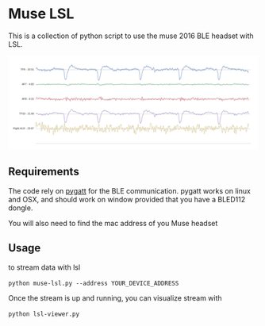 # Muse LSL

This is a collection of python script to use the muse 2016 BLE headset with LSL.

![Blinks](blinks.png)

## Requirements

The code rely on [pygatt](https://github.com/peplin/pygatt) for the BLE communication.
pygatt works on linux and OSX, and should work on window provided that you have a BLED112 dongle.

You will also need to find the mac address of you Muse headset

## Usage

to stream data with lsl

`python muse-lsl.py --address YOUR_DEVICE_ADDRESS`

Once the stream is up and running, you can visualize stream with

`python lsl-viewer.py`
